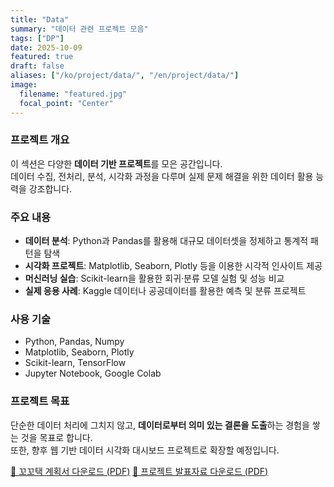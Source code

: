 ```yaml
---
title: "Data"
summary: "데이터 관련 프로젝트 모음"
tags: ["DP"]
date: 2025-10-09
featured: true
draft: false
aliases: ["/ko/project/data/", "/en/project/data/"]
image:
  filename: "featured.jpg"
  focal_point: "Center"
---
```


### 프로젝트 개요
이 섹션은 다양한 **데이터 기반 프로젝트**를 모은 공간입니다.  
데이터 수집, 전처리, 분석, 시각화 과정을 다루며 실제 문제 해결을 위한 데이터 활용 능력을 강조합니다.

### 주요 내용
- **데이터 분석**: Python과 Pandas를 활용해 대규모 데이터셋을 정제하고 통계적 패턴을 탐색  
- **시각화 프로젝트**: Matplotlib, Seaborn, Plotly 등을 이용한 시각적 인사이트 제공  
- **머신러닝 실습**: Scikit-learn을 활용한 회귀·분류 모델 실험 및 성능 비교  
- **실제 응용 사례**: Kaggle 데이터나 공공데이터를 활용한 예측 및 분류 프로젝트

### 사용 기술
- Python, Pandas, Numpy  
- Matplotlib, Seaborn, Plotly  
- Scikit-learn, TensorFlow  
- Jupyter Notebook, Google Colab

### 프로젝트 목표
단순한 데이터 처리에 그치지 않고, **데이터로부터 의미 있는 결론을 도출**하는 경험을 쌓는 것을 목표로 합니다.  
또한, 향후 웹 기반 데이터 시각화 대시보드 프로젝트로 확장할 예정입니다.

[📄 꼬꼬택 계획서 다운로드 (PDF)](/files/taxi.pdf)
[📄 프로젝트 발표자료 다운로드 (PDF)](/files/taxipre.pdf)